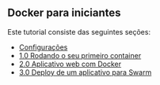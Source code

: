 ## Docker para iniciantes

Este tutorial consiste das seguintes seções:

* [Configurações](chapters/setup_pt-br.md)
* [1.0 Rodando o seu primeiro container](chapters/alpine_pt-br.md)
* [2.0 Aplicativo web com Docker](chapters/webapps_pt-br.md)
* [3.0 Deploy de um aplicativo para Swarm](chapters/votingapp_pt-br.md)

